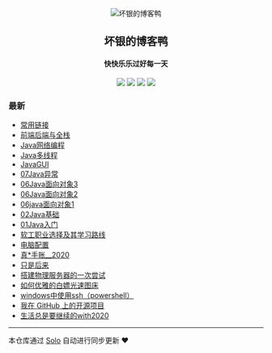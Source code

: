 <p align="center"><img alt="坏银的博客鸭" src="https://static.b3log.org/images/brand/solo-32.png"></p><h2 align="center">
坏银的博客鸭
</h2>

<h4 align="center">快快乐乐过好每一天</h4>
<p align="center"><a title="坏银的博客鸭" target="_blank" href="https://github.com/lmlx66/solo-blog"><img src="https://img.shields.io/github/last-commit/lmlx66/solo-blog.svg?style=flat-square&color=FF9900"></a>
<a title="GitHub repo size in bytes" target="_blank" href="https://github.com/lmlx66/solo-blog"><img src="https://img.shields.io/github/repo-size/lmlx66/solo-blog.svg?style=flat-square"></a>
<a title="Solo Version" target="_blank" href="https://github.com/88250/solo/releases"><img src="https://img.shields.io/badge/solo-4.3.0-f1e05a.svg?style=flat-square&color=blueviolet"></a>
<a title="Hits" target="_blank" href="https://github.com/88250/hits"><img src="https://hits.b3log.org/lmlx66/solo-blog.svg"></a></p>

### 最新

* [常用链接](http://localhost/articles/2020/08/03/1596459829642.html)
* [前端后端与全栈](http://localhost/articles/2020/08/03/1596452876679.html)
* [Java网络编程](http://localhost/articles/2020/07/24/1595580665272.html)
* [Java多线程](http://localhost/articles/2020/07/13/1594642549203.html)
* [JavaGUI](http://localhost/articles/2020/07/11/1594451206834.html)
* [07Java异常](http://localhost/articles/2020/07/07/1594113181685.html)
* [06Java面向对象3](http://localhost/articles/2020/07/07/1594093515520.html)
* [06Java面向对象2](http://localhost/articles/2020/07/07/1594087921646.html)
* [06java面向对象1](http://localhost/articles/2020/07/06/1594023715581.html)
* [02Java基础](http://localhost/articles/2020/07/06/1593999640193.html)
* [01Java入门](http://localhost/articles/2020/07/05/1593959975413.html)
* [软工职业选择及其学习路线](http://localhost/articles/2020/07/05/1593952447472.html)
* [电脑配置](http://localhost/articles/2020/06/11/1591885880542.html)
* [真*手账__2020](http://localhost/articles/2020/06/09/1591708469962.html)
* [只是后来](http://localhost/articles/2020/06/08/1591593743310.html)
* [搭建物理服务器的一次尝试](http://localhost/articles/2020/06/07/1591541419201.html)
* [如何优雅的白嫖光速图床](http://localhost/articles/2020/06/06/1591437220179.html)
* [windows中使用ssh（powershell）](http://localhost/articles/2020/06/05/1591327497139.html)
* [我在 GitHub 上的开源项目](http://localhost/my-github-repos)
* [生活总是要继续的with2020](http://localhost/articles/2020/06/04/1591283012058.html)



---

本仓库通过 [Solo](https://github.com/88250/solo) 自动进行同步更新 ❤️ 